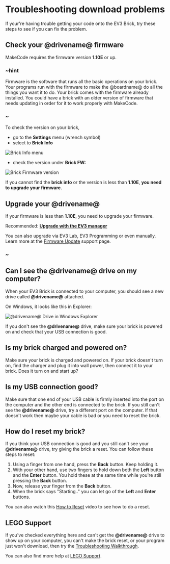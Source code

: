 # Troubleshooting download problems

If your're having trouble getting your code onto the EV3 Brick, try these steps to see if you can fix the problem.

## Check your **@drivename@** firmware

MakeCode requires the firmware version **1.10E** or up. 

### ~hint

Firmware is the software that runs all the basic operations on your brick. Your programs run with the firmware to make the @boardname@ do all the things you want it to do. Your brick comes with the firmware already installed. You could have a brick with an older version of firmware that needs updating in order for it to work properly with MakeCode.

### ~

To check the version on your brick,

* go to the **Settings** menu (wrench symbol)
* select to **Brick Info**

![Brick Info menu](/static/setup/brickinfo.jpg)

* check the version under **Brick FW:**

![Brick Firmware version](/static/setup/brickfw.jpg)

If you cannot find the **brick info** or the version is less than **1.10E**, **you need to upgrade your firmware**.

## Upgrade your **@drivename@**

If your firmware is less than **1.10E**, you need to upgrade your firmware. 

Recommended: **[Upgrade with the EV3 manager](https://ev3manager.education.lego.com/)** 

You can also upgrade via EV3 Lab, EV3 Programming or even manually. Learn more at the [Firmware Update](https://education.lego.com/en-us/support/mindstorms-ev3/firmware-update) support page.

### ~

## Can I see the **@drivename@** drive on my computer?

When your EV3 Brick is connected to your computer, you should see a new drive called **@drivename@** attached.

On Windows, it looks like this in Explorer:

![@drivename@ Drive in Windows Explorer](/static/setup/ev3-drive-windows.png)

If you don't see the **@drivename@** drive, make sure your brick is powered on and check that your USB connection is good.

## Is my brick charged and powered on?

Make sure your brick is charged and powered on. If your brick doesn't turn on, find the charger and plug it into wall power, then connect it to your brick. Does it turn on and start up?

## Is my USB connection good?

Make sure that one end of your USB cable is firmly inserted into the port on the computer and the other end is connected to the brick. If you still can't see the **@drivename@** drive, try a different port on the computer. If that doesn't work then maybe your cable is bad or you need to reset the brick.

## How do I reset my brick?

If you think your USB connection is good and you still can't see your **@drivename@** drive, try giving the brick a reset. You can follow these steps to reset:

1. Using a finger from one hand, press the **Back** button. Keep holding it.
2. With your other hand, use two fingers to hold down both the **Left** button and the **Enter** button. You hold these at the same time while you're still pressing the **Back** button.
3. Now, release your finger from the **Back** button.
4. When the brick says "Starting.." you can let go of the **Left** and **Enter** buttons.

You can also watch this [How to Reset](https://www.lego.com/en-us/videos/themes/mindstorms/how-to-reset-the-ev3-p-brick-fbcbdbed398e4e12a7ce30fa662c54be) video to see how to do a reset.

## LEGO Support

If you've checked everything here and can't get the **@drivename@** drive to show up on your computer, you can't make the brick reset, or your program just won't download, then try the [Troubleshooting Walkthrough](https://www.lego.com/en-us/service/help/products/themes-sets/mindstorms/lego-mindstorms-ev3-troubleshooting-walkthrough-408100000009798).

You can also find more help at [LEGO Support](https://www.lego.com/en-us/mindstorms/support).